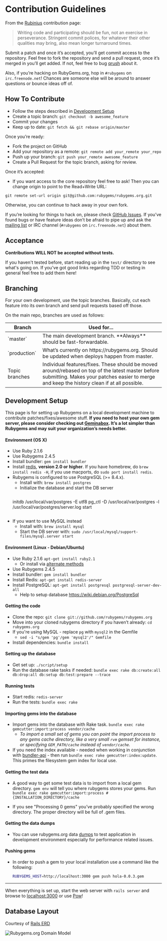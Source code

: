 Contribution Guidelines
=======================

From the [Rubinius](http://rubini.us/) contribution page:

> Writing code and participating should be fun, not an exercise in
> perseverance. Stringent commit polices, for whatever their other
> qualities may bring, also mean longer turnaround times.

Submit a patch and once it’s accepted, you’ll get commit access to the
repository. Feel free to fork the repository and send a pull request,
once it’s merged in you’ll get added. If not, feel free to bug
[qrush](http://github.com/qrush) about it.

Also, if you’re hacking on RubyGems.org, hop in `#rubygems` on
`irc.freenode.net`! Chances are someone else will be around to answer
questions or bounce ideas off of.

How To Contribute
-----------------

* Follow the steps described in [Development Setup](#development-setup)
* Create a topic branch: `git checkout -b awesome_feature`
* Commit your changes
* Keep up to date: `git fetch && git rebase origin/master`

Once you’re ready:

* Fork the project on GitHub
* Add your repository as a remote: `git remote add your_remote your_repo`
* Push up your branch: `git push your_remote awesome_feature`
* Create a Pull Request for the topic branch, asking for review.

Once it’s accepted:

* If you want access to the core repository feel free to ask! Then you
can change origin to point to the Read+Write URL:

```
git remote set-url origin git@github.com:rubygems/rubygems.org.git
```

Otherwise, you can continue to hack away in your own fork.

If you’re looking for things to hack on, please check
[GitHub Issues](http://github.com/rubygems/rubygems.org/issues). If you’ve
found bugs or have feature ideas don’t be afraid to pipe up and ask the
[mailing list](http://groups.google.com/group/rubygems-org) or IRC channel
(`#rubygems` on `irc.freenode.net`) about them.

Acceptance
----------

**Contributions WILL NOT be accepted without tests.**

If you haven't tested before, start reading up in the `test/` directory to see
what's going on. If you've got good links regarding TDD or testing in general
feel free to add them here!

Branching
---------

For your own development, use the topic branches. Basically, cut each
feature into its own branch and send pull requests based off those.

On the main repo, branches are used as follows:

<table>
    <thead>
        <tr>
            <th>Branch</th>
            <th>Used for...</th>
        </tr>
    </thead>
    <tbody>
        <tr>
            <td>`master`</td>
            <td>The main development branch. **Always** should be fast-forwardable.</td>
        </tr>
        <tr>
            <td>`production`</td>
            <td>
                What’s currently on https://rubygems.org. Should be updated
                when deploys happen from master.
            </td>
        </tr>
        <tr>
            <td>Topic branches</td>
            <td>
                Individual features/fixes. These should be moved around/rebased
                on top of the latest master before submitting. Makes your
                patches easier to merge and keep the history clean if at all
                possible.
            </td>
        </tr>
    </tbody>
</table>


Development Setup
-----------------

This page is for setting up Rubygems on a local development machine to
contribute patches/fixes/awesome stuff. **If you need to host your own
gem server, please consider checking out
[Geminabox](http://github.com/geminabox/geminabox). It’s a lot simpler
than Rubygems and may suit your organization’s needs better.**

#### Environment (OS X)

* Use Ruby 2.1.6
* Use Rubygems 2.4.5
* Install bundler: `gem install bundler`
* Install [redis](http://github.com/antirez/redis),
    **version 2.0 or higher**. If you have homebrew,
    do `brew install redis -H`, if you use macports,
    do `sudo port install redis`.
* Rubygems is configured to use PostgreSQL (>= 8.4.x).
  * Install with: `brew install postgres`
  * Initialize the database and start the DB server
    ```shell
   initdb /usr/local/var/postgres -E utf8
   pg_ctl -D /usr/local/var/postgres -l /usr/local/var/postgres/server.log start
   ```
* If you want to use MySQL instead
  * Install with: `brew install mysql`
  * Start the DB server with: `sudo /usr/local/mysql/support-files/mysql.server start`

#### Environment (Linux - Debian/Ubuntu)

* Use Ruby 2.1.6 `apt-get install ruby2.1`
  * Or install via [alternate methods](http://www.ruby-lang.org/en/downloads/)
* Use Rubygems 2.4.5
* Install bundler: `gem install bundler`
* Install Redis: `apt-get install redis-server`
* Install PostgreSQL: `apt-get install postgresql postgresql-server-dev-all`
  * Help to setup database <https://wiki.debian.org/PostgreSql>

#### Getting the code

* Clone the repo: `git clone git://github.com/rubygems/rubygems.org`
* Move into your cloned rubygems directory if you haven’t already:
    `cd rubygems.org`
* If you're using MySQL - replace `pg` with `mysql2` in the Gemfile
  * `sed -i "s/gem 'pg'/gem 'mysql2'/" Gemfile`
* Install dependencies:
    `bundle install`

#### Setting up the database

* Get set up: `./script/setup`
* Run the database rake tasks if needed:
    `bundle exec rake db:create:all db:drop:all db:setup db:test:prepare --trace`

#### Running tests

* Start redis: `redis-server`
* Run the tests: `bundle exec rake`

#### Importing gems into the database

* Import gems into the database with Rake task.
    `bundle exec rake gemcutter:import:process vendor/cache`
    * _To import a small set of gems you can point the import process to any
        gems cache directory, like a very small `rvm` gemset for instance, or
	specifying `GEM_PATH/cache` instead of `vendor/cache`._
* If you need the index available - needed when working in conjunction
    with [bundler-api](http://github.com/rubygems/bundler-api) - then run
    `bundle exec rake gemcutter:index:update`. This primes the filesystem gem index for
    local use.

#### Getting the test data

* A good way to get some test data is to import from a local gem directory.
`gem env` will tell you where rubygems stores your gems. Run
`bundle exec rake gemcutter:import:process #{INSTALLATION_DIRECTORY}/cache`

* If you see "Processing 0 gems" you’ve probably specified the wrong
directory. The proper directory will be full of .gem files.

#### Getting the data dumps
* You can use rubygems.org data [dumps](https://rubygems.org/pages/data) to test
application in development environment especially for performance related issues.

#### Pushing gems

* In order to push a gem to your local installation use a command like
    the following:

    ``` bash
    RUBYGEMS_HOST=http://localhost:3000 gem push hola-0.0.3.gem
    ```
---

When everything is set up, start the web server with `rails server` and browse to
[localhost:3000](http://localhost:3000) or use [Pow](http://pow.cx)!

Database Layout
---------------

Courtesy of [Rails ERD](http://voormedia.github.io/rails-erd/)

![Rubygems.org Domain Model](https://cdn.rawgit.com/rubygems/rubygems.org/master/doc/erd.svg)
